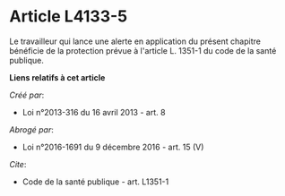 # Article L4133-5

Le travailleur qui lance une alerte en application du présent chapitre bénéficie de la protection prévue à l'article L.
1351-1 du code de la santé publique.

**Liens relatifs à cet article**

_Créé par_:

  - Loi n°2013-316 du 16 avril 2013 - art. 8

_Abrogé par_:

  - Loi n°2016-1691 du 9 décembre 2016 - art. 15 (V)

_Cite_:

  - Code de la santé publique - art. L1351-1
